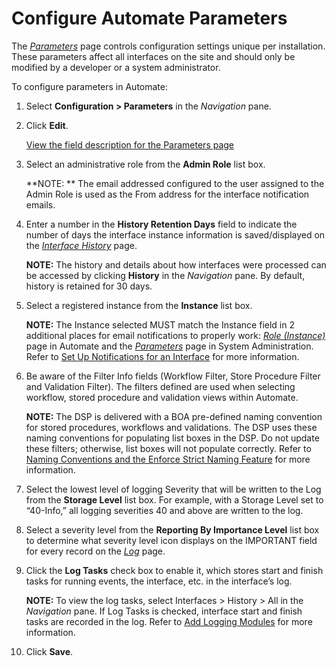 # Configure Automate Parameters

The *[Parameters](../Page_Desc/Parameters.htm)* page controls
configuration settings unique per installation. These parameters affect
all interfaces on the site and should only be modified by a developer or
a system administrator.

To configure parameters in Automate:

1.  Select **Configuration \> Parameters** in the *Navigation* pane.

2.  Click **Edit**.
    
    [View the field description for the Parameters
    page](../Page_Desc/Parameters.htm)

3.  Select an administrative role from the **Admin Role** list box.
    
    **NOTE: ** The email addressed configured to the user assigned to
    the Admin Role is used as the From address for the interface
    notification emails. 

4.  Enter a number in the **History Retention Days** field to indicate
    the number of days the interface instance information is
    saved/displayed on the *[Interface
    History](../Page_Desc/Interface_History.htm)* page.
    
    **NOTE:** The history and details about how interfaces were
    processed can be accessed by clicking **History** in the
    *Navigation* pane. By default, history is retained for 30 days.

5.  Select a registered instance from the **Instance** list box.
    
    **NOTE:** The Instance selected MUST match the Instance field in 2
    additional places for email notifications to properly work: *[Role
    (Instance)](../Page_Desc/Role_Instance.htm)* page in Automate and
    the
    *[Parameters](../../Sys_Admin/Page_Desc/Parameters_All_TabsSysAdmin.htm)*
    page in System Administration. Refer to [Set Up Notifications for an
    Interface](Set_Up_Notifications_for_an_Interface.htm) for more
    information.

6.  Be aware of the Filter Info fields (Workflow Filter, Store Procedure
    Filter and Validation Filter). The filters defined are used when
    selecting workflow, stored procedure and validation views within
    Automate. 
    
    **NOTE:** The DSP is delivered with a BOA pre-defined naming
    convention for stored procedures, workflows and validations. The DSP
    uses these naming conventions for populating list boxes in the DSP.
    Do not update these filters; otherwise, list boxes will not populate
    correctly. Refer to [Naming Conventions and the Enforce Strict
    Naming
    Feature](../../WebApp_Dev/Naming_Conventions_and_the_Enforce_Strict_Naming_Feature.htm)
    for more information.  

7.  Select the lowest level of logging Severity that will be written to
    the Log from the **Storage Level** list box. For example, with a
    Storage Level set to “40-Info,” all logging severities 40 and above
    are written to the log.

8.  Select a severity level from the **Reporting By Importance Level**
    list box to determine what severity level icon displays on the
    IMPORTANT field for every record on the
    *[Log](../Page_Desc/Log.htm)* page.

9.  Click the **Log Tasks** check box to enable it, which stores start
    and finish tasks for running events, the interface, etc. in the
    interface’s log.
    
    **NOTE:** To view the log tasks, select Interfaces \> History \> All
    in the *Navigation* pane. If Log Tasks is checked, interface start
    and finish tasks are recorded in the log. Refer to [Add Logging
    Modules](Add_Logging_Modules.htm) for more information.

10. Click **Save**.
